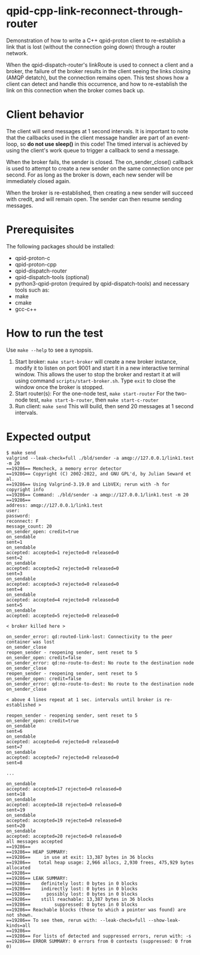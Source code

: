 # qpid-cpp-link-reconnect-through-router
Demonstration of how to write a C++ qpid-proton client to re-establish a link that is lost (without the connection going down) through a router network.

When the qpid-dispatch-router's linkRoute is used to connect a client and a broker, the failure of the broker results in the client seeing the links closing (AMQP detatch), but the connection remains open. This test shows how a client can detect and handle this occurrence, and how to re-establish the link on this connection when the broker comes back up.

# Client behavior
The client will send messages at 1 second intervals. It is important to note that the callbacks used in the client message handler are part of an event-loop, so **do not use sleep()** in this code! The timed interval is achieved by using the client's work queue to trigger a callback to send a message.

When the broker fails, the sender is closed. The on_sender_close() callback is used to attempt to create a new sender on the same connection once per second. For as long as the broker is down, each new sender will be immediately closed again.

When the broker is re-established, then creating a new sender will succeed with credit, and will remain open. The sender can then resume sending messages.

# Prerequisites
The following packages should be installed:
* qpid-proton-c
* qpid-proton-cpp
* qpid-dispatch-router
* qpid-dispatch-tools (optional)
* python3-qpid-proton (required by qpid-dispatch-tools)
and necessary tools such as:
* make
* cmake
* gcc-c++

# How to run the test
Use `make --help` to see a synopsis.

1. Start broker:
   `make start-broker` will create a new broker instance, modify it to listen on port 9001 and start it in a new interactive terminal window. This allows the user to stop the broker and restart it at will using command `scripts/start-broker.sh`. Type `exit` to close the window once the broker is stopped.
1. Start router(s):
   For the one-node test, `make start-router`
   For the two-node test, `make start-b-router`, then `make start-c-router`
1. Run client:
   `make send`
   This will build, then send 20 messages at 1 second intervals.

# Expected output
```
$ make send
valgrind --leak-check=full ./bld/sender -a amqp://127.0.0.1/link1.test -m 20
==19286== Memcheck, a memory error detector
==19286== Copyright (C) 2002-2022, and GNU GPL'd, by Julian Seward et al.
==19286== Using Valgrind-3.19.0 and LibVEX; rerun with -h for copyright info
==19286== Command: ./bld/sender -a amqp://127.0.0.1/link1.test -m 20
==19286==
address: amqp://127.0.0.1/link1.test
user:
password:
reconnect: F
message_count: 20
on_sender_open: credit=true
on_sendable
sent=1
on_sendable
accepted: accepted=1 rejected=0 released=0
sent=2
on_sendable
accepted: accepted=2 rejected=0 released=0
sent=3
on_sendable
accepted: accepted=3 rejected=0 released=0
sent=4
on_sendable
accepted: accepted=4 rejected=0 released=0
sent=5
on_sendable
accepted: accepted=5 rejected=0 released=0

< broker killed here >

on_sender_error: qd:routed-link-lost: Connectivity to the peer container was lost
on_sender_close
reopen_sender - reopening sender, sent reset to 5
on_sender_open: credit=false
on_sender_error: qd:no-route-to-dest: No route to the destination node
on_sender_close
reopen_sender - reopening sender, sent reset to 5
on_sender_open: credit=false
on_sender_error: qd:no-route-to-dest: No route to the destination node
on_sender_close

< above 4 lines repeat at 1 sec. intervals until broker is re-established >

reopen_sender - reopening sender, sent reset to 5
on_sender_open: credit=true
on_sendable
sent=6
on_sendable
accepted: accepted=6 rejected=0 released=0
sent=7
on_sendable
accepted: accepted=7 rejected=0 released=0
sent=8

...

on_sendable
accepted: accepted=17 rejected=0 released=0
sent=18
on_sendable
accepted: accepted=18 rejected=0 released=0
sent=19
on_sendable
accepted: accepted=19 rejected=0 released=0
sent=20
on_sendable
accepted: accepted=20 rejected=0 released=0
all messages accepted
==19286==
==19286== HEAP SUMMARY:
==19286==     in use at exit: 13,387 bytes in 36 blocks
==19286==   total heap usage: 2,966 allocs, 2,930 frees, 475,929 bytes allocated
==19286==
==19286== LEAK SUMMARY:
==19286==    definitely lost: 0 bytes in 0 blocks
==19286==    indirectly lost: 0 bytes in 0 blocks
==19286==      possibly lost: 0 bytes in 0 blocks
==19286==    still reachable: 13,387 bytes in 36 blocks
==19286==         suppressed: 0 bytes in 0 blocks
==19286== Reachable blocks (those to which a pointer was found) are not shown.
==19286== To see them, rerun with: --leak-check=full --show-leak-kinds=all
==19286==
==19286== For lists of detected and suppressed errors, rerun with: -s
==19286== ERROR SUMMARY: 0 errors from 0 contexts (suppressed: 0 from 0)

```
